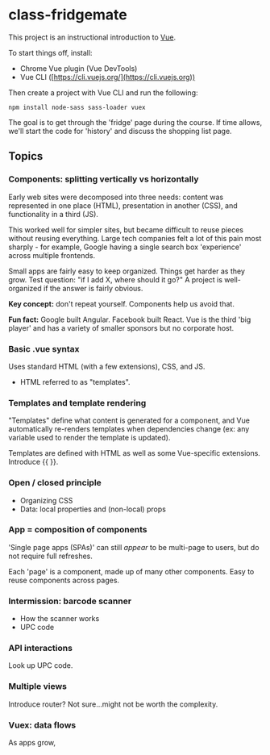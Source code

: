 # class-fridgemate

This project is an instructional introduction to [Vue](https://vuejs.org).

To start things off, install:

- Chrome Vue plugin (Vue DevTools)
- Vue CLI ([https://cli.vuejs.org/](https://cli.vuejs.org))

Then create a project with Vue CLI and run the following:

```
npm install node-sass sass-loader vuex
```

The goal is to get through the 'fridge' page during the course. If time allows, we'll start the code for 'history' and discuss the shopping list page.

## Topics

### Components: splitting vertically vs horizontally

Early web sites were decomposed into three needs: content was represented in one place (HTML), presentation in another (CSS), and functionality in a third (JS).

This worked well for simpler sites, but became difficult to reuse pieces without reusing everything. Large tech companies felt a lot of this pain most sharply - for example, Google having a single search box 'experience' across multiple frontends.

Small apps are fairly easy to keep organized. Things get harder as they grow. Test question: "if I add X, where should it go?" A project is well-organized if the answer is fairly obvious.

**Key concept:** don't repeat yourself. Components help us avoid that.

**Fun fact:** Google built Angular. Facebook built React. Vue is the third 'big player' and has a variety of smaller sponsors but no corporate host.

### Basic .vue syntax

Uses standard HTML (with a few extensions), CSS, and JS.

- HTML referred to as "templates".

### Templates and template rendering

"Templates" define what content is generated for a component, and Vue automatically re-renders templates when dependencies change (ex: any variable used to render the template is updated).

Templates are defined with HTML as well as some Vue-specific extensions. Introduce {{ }}.

### Open / closed principle

- Organizing CSS
- Data: local properties and (non-local) props 

### App = composition of components

'Single page apps (SPAs)' can still *appear* to be multi-page to users, but do not require full refreshes.

Each 'page' is a component, made up of many other components. Easy to reuse components across pages.

### Intermission: barcode scanner

- How the scanner works
- UPC code

### API interactions

Look up UPC code.

### Multiple views

Introduce router? Not sure...might not be worth the complexity.

### Vuex: data flows

As apps grow, 